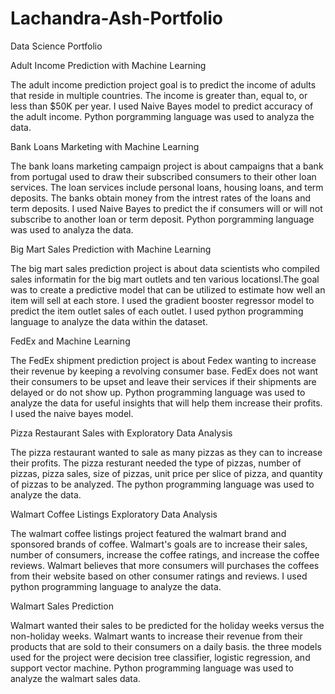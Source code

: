 # Lachandra-Ash-Portfolio
Data Science Portfolio

Adult Income Prediction with Machine Learning

The adult income prediction project goal is to predict the income of adults that reside in multiple countries. The income is greater than, equal to, or less than $50K per year. I used Naive Bayes model to predict accuracy of the adult income. Python porgramming language was used to analyza the data. 

Bank Loans Marketing with Machine Learning

The bank loans marketing campaign project is about campaigns that a bank from portugal used to draw their subscribed consumers to their other loan services. The loan services include personal loans, housing loans, and term deposits. The banks obtain money from the intrest rates of the loans and term deposits. I used Naive Bayes to predict the if consumers will or will not subscribe to another loan or term deposit. Python porgramming language was used to analyza the data. 

Big Mart Sales Prediction with Machine Learning

The big mart sales prediction project is about data scientists who compiled sales informatin for the  big mart outlets and ten various locationsl.The goal was to create a predictive model that can be utilized to estimate how well an item will sell at each store. I used the gradient booster regressor model to predict the item outlet sales of each outlet. I used python programming language to analyze the data within the dataset.

FedEx and Machine Learning

The FedEx shipment prediction project is about Fedex wanting to increase their revenue by keeping a revolving consumer  base. FedEx does not want their consumers to be upset and leave their services if their shipments are delayed or do not show up. Python programming language was used to analyze the data for useful insights that will help them increase their profits. I used the naive bayes model. 

Pizza Restaurant Sales with Exploratory Data Analysis

The pizza restaurant wanted to sale as many pizzas as they can to increase their profits. The pizza resturant needed the type of pizzas, number of pizzas, pizza sales, size of pizzas, unit price per slice of pizza, and quantity of pizzas to be analyzed. The python programming language was used to analyze the data. 

Walmart Coffee Listings Exploratory Data Analysis

The walmart coffee listings project featured the walmart brand and sponsored brands of coffee. Walmart's goals are to increase their sales, number of consumers, increase the coffee ratings, and increase the coffee reviews. Walmart believes that more consumers will purchases the coffees from their website based on other consumer ratings and reviews. I used python programming language to analyze the data.

Walmart Sales Prediction

Walmart wanted their sales to be predicted for the holiday weeks versus the non-holiday weeks. Walmart wants to increase their revenue from their products that are sold to their consumers on a daily basis. the three models used for the project were decision tree classifier, logistic regression, and support vector machine. Python programming language was used to analyze the walmart sales data.  







